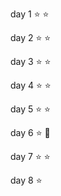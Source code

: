 day 1 :star: :star:

day 2 :star: :star:

day 3 :star: :star:

day 4 :star: :star:

day 5 :star: :star:

day 6 :star: :bug:

day 7 :star: :star:

day 8 :star:
